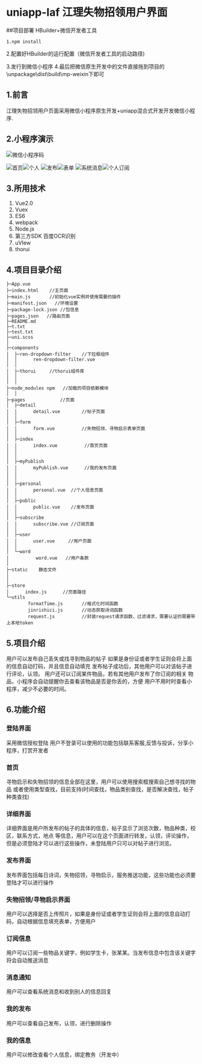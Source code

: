# uniapp-laf 江理失物招领用户界面

##项目部署
HBuilder+微信开发者工具
  ~~~
  1.npm install
  ~~~
  2.配置好HBuilder的运行配置（微信开发者工具的启动路径)
  
  3.发行到微信小程序
  4.最后把微信原生开发中的文件直接拖到项目的\unpackage\dist\build\mp-weixin下即可



## 1.前言

  江理失物招领用户页面采用微信小程序原生开发+uniapp混合式开发开发微信小程序.

## 2.小程序演示

  ![微信小程序码](https://i.postimg.cc/x1bSgZD7/gh-4c21a8fcb4b0-344.jpg)
  
  ![首页](https://i.postimg.cc/5twn2BLj/IMG-3300-1.png)![个人](https://i.postimg.cc/tCZdgdHy/IMG-3303.png)
  ![发布](https://i.postimg.cc/T2Wqdqxx/IMG-3301.png)![表单](https://i.postimg.cc/j2NzMKc2/IMG-3302.png)
  ![系统消息](https://i.postimg.cc/s2y0SHV5/IMG-3306.png)![个人订阅](https://i.postimg.cc/sgfTgQKJ/IMG-3305.png)
  
  
## 3.所用技术 

1. Vue2.0
2. Vuex
3. ES6
4. webpack
5. Node.js
6. 第三方SDK 百度OCR识别
7. uVIew
8. thorui

## 4.项目目录介绍

~~~
├─App.vue  
├─index.html	//主页面
├─main.js		//初始化vue实例并使用需要的插件
├─manifest.json	  //环境设置
├─package-lock.json	//包信息
├─pages.json   //路由页面
├─README.md	
├─t.txt
├─test.txt
├─uni.scss 
│      
├─components
│  ├─ren-dropdown-filter    //下拉框组件
│  │      ren-dropdown-filter.vue
│  │      
│  ├─thorui 	//thorui组件库
│  │          
│  │                  
├─node_modules npm   //加载的项目依赖模块
│  │                 
├─pages 			//页面
│  ├─detail
│  │      detail.vue 		//帖子页面
│  │      
│  ├─form
│  │      form.vue			//失物招领、寻物启示表单页面
│  │      
│  ├─index
│  │      index.vue			 //首页页面
│  │      
│  │      
│  ├─myPublish
│  │      myPublish.vue 	 //我的发布页面
│  │    
│  │      
│  ├─personal
│  │      personal.vue	//个人信息页面
│  │      
│  ├─public
│  │      public.vue	//发布页面
│  │      
│  ├─subscribe
│  │      subscribe.vue //订阅页面    
│  │      
│  ├─user
│  │      user.vue 	   //用户页面
│  │      	
│  └─word
│          word.vue   //用户条款
│          
├─static	静态文件
│  
│          
├─store
│      index.js      //页面路径           
└─utils		
        formatTime.js		//格式化时间函数
        jinrishici.js		//动态获取诗词函数
        request.js			//封装request请求函数，过滤请求，需要认证的需要带上本地token
~~~

## 5.项目介绍

   用户可以发布自己丢失或找寻到物品的帖子
   如果是身份证或者学生证则会将上面的信息自动打码，并且信息自动填充
   发布帖子成功后，其他用户可以对该帖子进行评论，认领。
   用户还可以订阅某件物品，若有其他用户发布了你订阅的相关
   物品，小程序会自动提醒你去查看该物品是否是你丢的，方便
   用户不用时时查看小程序，减少不必要的时间。

## 6.功能介绍  

 ### 登陆界面

 采用微信授权登陆
 用户不登录可以使用的功能包括联系客服,反馈与投诉，分享小程序，打赏开发者

 ### 首页

 寻物启示和失物招领的信息全部在这里，用户可以使用搜索框搜索自己想寻找的物品
 或者使用类型查找，目前支持(时间查找，物品类别查找，是否解决查找，帖子种类查找)

 ### 详细界面

 详细界面是用户所发布的帖子的具体的信息，帖子显示了浏览次数，物品种类，校区，联系方式，地点
 等信息，用户可以在这个页面进行转发，认领，评论操作，但是必须登陆才可以进行这些操作，未登陆用户只可以对帖子进行浏览。

 ### 发布界面

 发布界面包括每日诗词，失物招领，寻物启示，服务推送功能，这些功能也必须要登陆才可以进行操作

 ### 失物招领/寻物启示界面

 用户可以选择是否上传照片，如果是身份证或者学生证则会将上面的信息自动打码，自动根据信息填充表单，方便用户
 
 ### 订阅信息

 用户可以订阅一些物品关键字，例如学生卡，张某某。当发布信息中包含该关键字将会自动推送消息
 
 ### 消息通知

 用户可以查看系统消息和收到别人的信息回复
 ### 我的发布
 用户可以查看自己发布，认领，进行删除操作
 
 ### 我的信息
 用户可以修改查看个人信息，绑定教务（开发中）
 
 ### 
